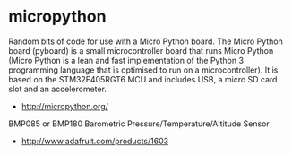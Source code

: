 micropython 
===========

Random bits of code for use with a Micro Python board. The Micro Python board (pyboard) is a small microcontroller board that runs Micro Python (Micro Python is a lean and fast implementation of the Python 3 programming language that is optimised to run on a microcontroller). It is based on the STM32F405RGT6 MCU and includes USB, a micro SD card slot and an accelerometer.

-   http://micropython.org/

BMP085 or BMP180 Barometric Pressure/Temperature/Altitude Sensor
-   http://www.adafruit.com/products/1603
